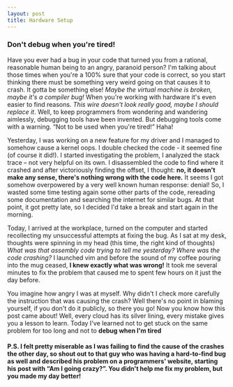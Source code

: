 ```yaml
---
layout: post
title: Hardware Setup
---
```


### Don't debug when you're tired!


Have you ever had a bug in your code that turned you from a rational, reasonable human being to an angry, paranoid person? I'm talking about those times when you're a 100% sure that your code is correct, so you start thinking there must be something very weird going on that causes it to crash. It gotta be something else! _Maybe the virtual machine is broken, maybe it's a compiler bug!_ When you're working with hardware it's even easier to find reasons. _This wire doesn't look really good, maybe I should replace it_. Well, to keep programmers from wondering and wandering aimlessly, debugging tools have been invented. But debugging tools come with a warning. “Not to be used when you're tired!” Haha! 

Yesterday, I was working on a new feature for my driver and I managed to somehow cause a kernel oops. I double checked the code - it seemed fine (of course it did!). I started investigating the problem, I analyzed the stack trace – not very helpful on its own. I disassembled the code to find where it crashed and after victoriously finding the offset, I thought: **no, it doesn't make any sense, there's nothing wrong with the code here.** It seems I got somehow overpowered by a very well known human response: denial! So, I wasted some time testing again some other parts of the code, rereading some documentation and searching the internet for similar bugs. At that point, it got pretty late, so I decided I'd take a break and start again in the morning.

Today, I arrived at the workplace, turned on the computer and started recollecting my unsuccessful attempts at fixing the bug. As I sat at my desk, thoughts were spinning in my head (this time, the right kind of thoughts) _What was that assembly code trying to tell me yesterday? Where was the code crashing?_ I launched vim and before the sound of my coffee pouring into the mug ceased, **I knew exactly what was wrong!** It took me several minutes to fix the problem that caused me to spent few hours on it just the day before. 

You imagine how angry I was at myself. Why didn't I check more carefully the instruction that was causing the crash? Well there's no point in blaming yourself, if you don't do it publicly, so there you go! Now you know how this post came about!
Well, every cloud has its silver lining, every mistake gives you a lesson to learn. Today I've learned not to get stuck on the same problem for too long and not to **debug when I'm tired**

#### P.S. I felt pretty miserable as I was failing to find the cause of the crashes the other day, so shout out to that guy who was having a hard-to-find bug as well and described his problem on a programmers' website, starting his post with “Am I going crazy?”. You didn't help me fix my problem, but you made my day better!
